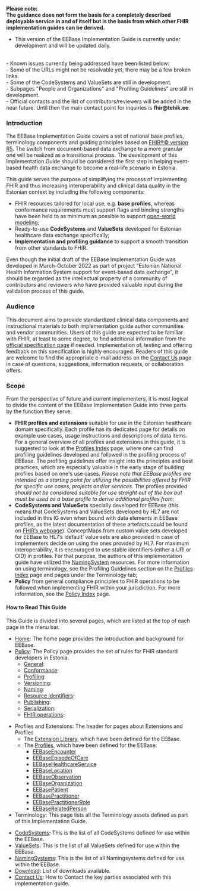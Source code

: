 <div class="alert alert-warning">

<b>Please note:</b>
<br/>
<b>The guidance does not form the basis for a completely described deployable service in and of itself but is the basis from which other FHIR implementation guides can be derived.</b>
<br/>
- This version of the EEBase Implementation Guide is currently under development and will be updated daily.
<br/>
- Known issues currently being addressed have been listed below:<br/>  
  - Some of the URLs might not be resolvable yet, there may be a few broken links.<br/>
  - Some of the CodeSystems and ValueSets are still in development.<br/>
  - Subpages "People and Organizations" and "Profiling Guidelines" are still in development.<br/>
  - Official contacts and the list of contributors/reviewers will be added in the near future. Until then the main contact point for inquiries is <b>fhir@tehik.ee</b>.

</div>

### Introduction

The EEBase Implementation Guide covers a set of national base profiles, terminology components and guiding principles based on [FHIR®© version R5](http://hl7.org/fhir/R4/index.html). The switch from document-based data exchange to a more granular one will be realized as a transitional process. The development of this Implementation Guide should be considered the first step in helping event-based health data exchange to become a real-life scenario in Estonia.

This guide serves the purpose of simplifying the process of implementing FHIR and thus increasing interoperability and clinical data quality in the Estonian context by including the following components:
- FHIR resources tailored for local use, e.g. **base profiles**, whereas conformance requirements must support flags and binding strengths have been held to as minimum as possible to support [open-world modeling](https://informatiestandaarden.nictiz.nl/wiki/FHIR:V1.0_FHIR_Profiling_Guidelines_R4#Open_vs._closed_world_modeling);
- Ready-to-use **CodeSystems** and **ValueSets** developed for Estonian healthcare data exchange specifically;
- **Implementation and profiling guidance** to support a smooth transition from other standards to FHIR.

Even though the initial draft of the EEBase Implementation Guide was developed in March-October 2022 as part of project "Estonian National Health Information System support for event-based data exchange", it should be regarded as the intellectual property of a community of contributors and reviewers who have provided valuable input during the validation process of this guide. 


### Audience
This document aims to provide standardized clinical data components and instructional materials to both implementation guide author communities and vendor communities. Users of this guide are expected to be familiar with FHIR, at least to some degree, to find additional information from the [official specification page](http://hl7.org/fhir/) if needed. Implementation of, testing and offering feedback on this specification is highly encouraged. Readers of this guide are welcome to find the appropriate e-mail address on the [Contact Us](contact.html) page in case of questions, suggestions, information requests, or collaboration offers.


### Scope
From the perspective of future and current implementers, it is most logical to divide the content of the EEBase Implementation Guide into three parts by the function they serve:
- **FHIR profiles and extensions** suitable for use in the Estonian healthcare domain specifically. Each profile has its dedicated page for details on example use cases, usage instructions and descriptions of data items. For a general overview of all profiles and extensions in this guide, it is suggested to look at the [Profiles Index](artifacts.html) page, where one can find profiling guidelines developed and followed in the profiling process of EEBase. The profiling guidelines offer insight into the principles and best practices, which are especially valuable in the early stage of building profiles based on one's use cases. *Please note that EEBase profiles are intended as a starting point for utilizing the possibilities offered by FHIR for specific use cases, projects and/or services.* The profiles provided *should not be considered suitable for use straight out of the box but must be used as a base profile to derive additional profiles from*;
- **CodeSystems and ValueSets** specially developed for EEBase (this means that CodeSystems and ValueSets developed by HL7 are not included in this IG even when bound with data elements in EEBase profiles, as the latest documentation of these artefacts could be found on [FHIR’s webpage](http://hl7.org/fhir/terminologies-systems.html)). 
ConceptMaps from custom value sets developed for EEBase to HL7’s ’default’ value sets are also provided in case of implementers decide on using the ones provided by HL7. For maximum interoperability, it is encouraged to use stable identifiers (either a URI or OID) in profiles. For that purpose, the authors of this implementation guide have utilized the [NamingSystem](artifacts.html#terminology-naming-systems) resources. For more information on using terminology, see the Profiling Guidelines section on the [Profiles Index](artifacts.html) page and pages under the Terminology tab;
- **Policy** from general compliance principles to FHIR operations to be followed when implementing FHIR within your jurisdiction. For more information, see the [Policy Index](policy.html) page.


#### How to Read This Guide

This Guide is divided into several pages, which are listed at the top of each page in the menu bar.

- [Home](index.html): The home page provides the introduction and background for EEBase.
- [Policy](policy.html): The Policy page provides the set of rules for FHIR standard developers in Estonia.
  - [General](policy.html#general): <!-- siia lisada selgitus -->
  - [Conformance](policy.html#conformance): <!-- siia lisada selgitus -->
  - [Profiling](policy.html#profiling): <!-- siia lisada selgitus -->
  - [Versioning](policy.html#versioning): <!-- siia lisada selgitus -->
  - [Naming](policy.html#naming): <!-- siia lisada selgitus -->
  - [Resource identifiers](policy.html#resource-identifiers): <!-- siia lisada selgitus -->
  - [Publishing](policy.html#publishing): <!-- siia lisada selgitus -->
  - [Serialization](policy.html#serialization): <!-- siia lisada selgitus -->
  - [FHIR operations](policy.html#fhir-operations): <!-- siia lisada selgitus -->
<!--  - [General](policy.html#health-service): List of providers of National Health Services. -->
- Profiles and Extensions: The header for pages about Extensions and Profiles
  - The [Extension Library](artifacts.html#structures-extension-definitions), which have been defined for the EEBase.
  - The [Profiles](artifacts.html#structures-resource-profiles), which have been defined for the EEBase:
    - [EEBaseEncounter](StructureDefinition-ee-encounter.html)
    - [EEBaseEpisodeOfCare](StructureDefinition-ee-episode-of-care.html)
    - [EEBaseHealthcareService](StructureDefinition-ee-healthcare-service.html)
    - [EEBaseLocation](StructureDefinition-ee-location.html)
    - [EEBaseObservation](StructureDefinition-ee-observation.html)
    - [EEBaseOrganization](StructureDefinition-ee-organization.html)
    - [EEBasePatient](StructureDefinition-ee-patient.html)
    - [EEBasePractitioner](StructureDefinition-ee-practitioner.html)
    - [EEBasePractitionerRole](StructureDefinition-ee-practitioner-role.html)
    - [EEBaseRelatedPerson](StructureDefinition-ee-related-person.html)
- Terminology: This page lists all the Terminology assets defined as part of this Implementation Guide.
<!-- - [ConceptMaps](#): This is the list of all ConceptMaps necessary to guarantee interoperability for using EEBase and HL7 terminology resources. NB! Delete this line because IG does not contain concept maps. -->
  - [CodeSystems](artifacts.html#terminology-code-systems): This is the list of all CodeSystems defined for use within the EEBase.
  - [ValueSets](artifacts.html#terminology-value-sets): This is the list of all ValueSets defined for use within the EEBase.
  - [NamingSystems](artifacts.html#terminology-naming-systems): This is the list of all Namingsystems defined for use within the EEBase.
- [Download](download.html): List of downloads available.
- [Contact Us](contact.html): How to Contact the key parties associated with this implementation guide.


<!--button onclick="topFunction()" id="topButton" title="Back to top">top</button-->

<!-- <div class="alert alert-warning">

* Licensing and Publisher *

Copyright © 2022+ HL7 Estonia Licensed under the Apache License, Version 2.0 (the "License"); you may not use this file except in compliance with the License. You may obtain a copy of the License at http://www.apache.org/licenses/LICENSE-2.0 Unless required by applicable law or agreed to in writing, software distributed under the License is distributed on an "AS IS" BASIS, WITHOUT WARRANTIES OR CONDITIONS OF ANY KIND, either express or implied. See the License for the specific language governing permissions and limitations under the License. HL7® FHIR® standard Copyright © 2011+ HL7 The HL7® FHIR® standard is used under the FHIR license. You may obtain a copy of the FHIR license at https://www.hl7.org/fhir/license.html.

Developed and authored by HL7 Estonia Base Development Team and published by HL7 Estonia.

</div> -->
